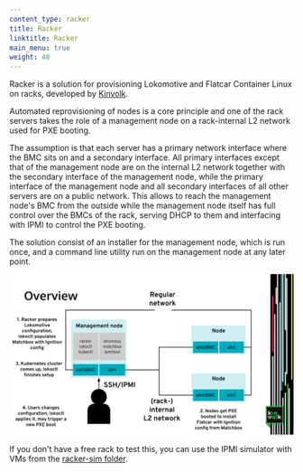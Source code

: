 ```yaml
---
content_type: racker
title: Racker
linktitle: Racker
main_menu: true
weight: 40
---
```


Racker is a solution for provisioning Lokomotive and Flatcar Container Linux on racks, developed by [Kinvolk](https://kinvolk.io/).

Automated reprovisioning of nodes is a core principle and one of the rack servers takes the
role of a management node on a rack-internal L2 network used for PXE booting.

The assumption is that each server has a primary network interface where the BMC sits on
and a secondary interface. All primary interfaces except that of the management node are on
the internal L2 network together with the secondary interface of the management node,
while the primary interface of the management node and all secondary interfaces of all other
servers are on a public network. This allows to reach the management node's BMC from the outside
while the management node itself has full control over the BMCs of the rack, serving DHCP to
them and interfacing with IPMI to control the PXE booting.

The solution consist of an installer for the management node, which is run once, and a command line utility run on the management node at any later point.

![Overview](overview.svg)

If you don't have a free rack to test this, you can use the IPMI simulator with VMs from the [racker-sim folder](https://github.com/kinvolk/racker/tree/main/racker-sim).
